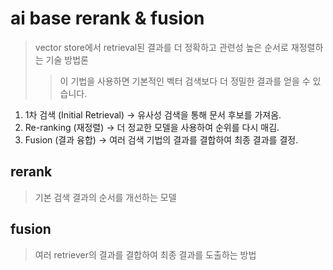 # ai base rerank & fusion

> vector store에서 retrieval된 결과를 더 정확하고 관련성 높은 순서로 재정렬하는 기술 방법론
>
> > 이 기법을 사용하면 기본적인 벡터 검색보다 더 정밀한 결과를 얻을 수 있습니다.

1. 1차 검색 (Initial Retrieval) → 유사성 검색을 통해 문서 후보를 가져옴.
2. Re-ranking (재정렬) → 더 정교한 모델을 사용하여 순위를 다시 매김.
3. Fusion (결과 융합) → 여러 검색 기법의 결과를 결합하여 최종 결과를 결정.

## rerank

> 기본 검색 결과의 순서를 개선하는 모델

## fusion

> 여러 retriever의 결과를 결합하여 최종 결과를 도출하는 방법
